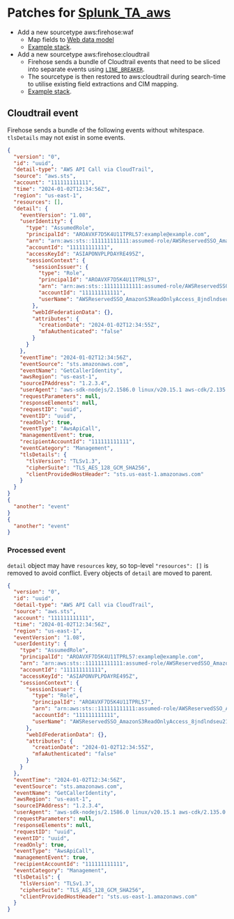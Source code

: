 # Patches for [Splunk_TA_aws](https://splunkbase.splunk.com/app/1876)

- Add a new sourcetype aws:firehose:waf
  - Map fields to [Web data model](https://docs.splunk.com/Documentation/CIM/5.3.2/User/Web)
  - [Example stack](https://gitlab.com/curben/aws-scripts/-/tree/main/waf-firehose-splunk).
- Add a new sourcetype aws:firehose:cloudtrail
  - Firehose sends a bundle of Cloudtrail events that need to be sliced into separate events using [`LINE_BREAKER`](https://docs.splunk.com/Documentation/Splunk/latest/Admin/Propsconf).
  - The sourcetype is then restored to aws:cloudtrail during search-time to utilise existing field extractions and CIM mapping.
  - [Example stack](https://gitlab.com/curben/aws-scripts/-/tree/main/cloudtrail-firehose-splunk).

## Cloudtrail event

Firehose sends a bundle of the following events without whitespace. `tlsDetails` may not exist in some events.

```json
{
  "version": "0",
  "id": "uuid",
  "detail-type": "AWS API Call via CloudTrail",
  "source": "aws.sts",
  "account": "111111111111",
  "time": "2024-01-02T12:34:56Z",
  "region": "us-east-1",
  "resources": [],
  "detail": {
    "eventVersion": "1.08",
    "userIdentity": {
      "type": "AssumedRole",
      "principalId": "AROAVXF7D5K4U11TPRL57:example@example.com",
      "arn": "arn:aws:sts::111111111111:assumed-role/AWSReservedSSO_AmazonS3ReadOnlyAccess_8jndlndseu21jqn5/example@example.com",
      "accountId": "111111111111",
      "accessKeyId": "ASIAPONVPLPDAYRE495Z",
      "sessionContext": {
        "sessionIssuer": {
          "type": "Role",
          "principalId": "AROAVXF7D5K4U11TPRL57",
          "arn": "arn:aws:sts::111111111111:assumed-role/AWSReservedSSO_AmazonS3ReadOnlyAccess_8jndlndseu21jqn5/",
          "accountId": "111111111111",
          "userName": "AWSReservedSSO_AmazonS3ReadOnlyAccess_8jndlndseu21jqn5"
        },
        "webIdFederationData": {},
        "attributes": {
          "creationDate": "2024-01-02T12:34:55Z",
          "mfaAuthenticated": "false"
        }
      }
    },
    "eventTime": "2024-01-02T12:34:56Z",
    "eventSource": "sts.amazonaws.com",
    "eventName": "GetCallerIdentity",
    "awsRegion": "us-east-1",
    "sourceIPAddress": "1.2.3.4",
    "userAgent": "aws-sdk-nodejs/2.1586.0 linux/v20.15.1 aws-cdk/2.135.0 promise",
    "requestParameters": null,
    "responseElements": null,
    "requestID": "uuid",
    "eventID": "uuid",
    "readOnly": true,
    "eventType": "AwsApiCall",
    "managementEvent": true,
    "recipientAccountId": "111111111111",
    "eventCategory": "Management",
    "tlsDetails": {
      "tlsVersion": "TLSv1.3",
      "cipherSuite": "TLS_AES_128_GCM_SHA256",
      "clientProvidedHostHeader": "sts.us-east-1.amazonaws.com"
    }
  }
}
{
  "another": "event"
}
{
  "another": "event"
}
```

### Processed event

`detail` object may have `resources` key, so top-level `"resources": []` is removed to avoid conflict. Every objects of `detail` are moved to parent.

```json
{
  "version": "0",
  "id": "uuid",
  "detail-type": "AWS API Call via CloudTrail",
  "source": "aws.sts",
  "account": "111111111111",
  "time": "2024-01-02T12:34:56Z",
  "region": "us-east-1",
  "eventVersion": "1.08",
  "userIdentity": {
    "type": "AssumedRole",
    "principalId": "AROAVXF7D5K4U11TPRL57:example@example.com",
    "arn": "arn:aws:sts::111111111111:assumed-role/AWSReservedSSO_AmazonS3ReadOnlyAccess_8jndlndseu21jqn5/example@example.com",
    "accountId": "111111111111",
    "accessKeyId": "ASIAPONVPLPDAYRE495Z",
    "sessionContext": {
      "sessionIssuer": {
        "type": "Role",
        "principalId": "AROAVXF7D5K4U11TPRL57",
        "arn": "arn:aws:sts::111111111111:assumed-role/AWSReservedSSO_AmazonS3ReadOnlyAccess_8jndlndseu21jqn5/",
        "accountId": "111111111111",
        "userName": "AWSReservedSSO_AmazonS3ReadOnlyAccess_8jndlndseu21jqn5"
      },
      "webIdFederationData": {},
      "attributes": {
        "creationDate": "2024-01-02T12:34:55Z",
        "mfaAuthenticated": "false"
      }
    }
  },
  "eventTime": "2024-01-02T12:34:56Z",
  "eventSource": "sts.amazonaws.com",
  "eventName": "GetCallerIdentity",
  "awsRegion": "us-east-1",
  "sourceIPAddress": "1.2.3.4",
  "userAgent": "aws-sdk-nodejs/2.1586.0 linux/v20.15.1 aws-cdk/2.135.0 promise",
  "requestParameters": null,
  "responseElements": null,
  "requestID": "uuid",
  "eventID": "uuid",
  "readOnly": true,
  "eventType": "AwsApiCall",
  "managementEvent": true,
  "recipientAccountId": "111111111111",
  "eventCategory": "Management",
  "tlsDetails": {
    "tlsVersion": "TLSv1.3",
    "cipherSuite": "TLS_AES_128_GCM_SHA256",
    "clientProvidedHostHeader": "sts.us-east-1.amazonaws.com"
  }
}
```
